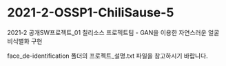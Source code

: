 # 2021-2-OSSP1-ChiliSause-5
2021-2 공개SW프로젝트_01 칠리소스 프로젝트팀 - GAN을 이용한 자연스러운 얼굴 비식별화 구현

face_de-identification 폴더의 프로젝트_설명.txt 파일을 참고하시기 바랍니다.
